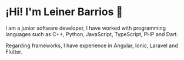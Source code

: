 # ¡Hi! I'm Leiner Barrios 👋

I am a junior software developer, I have worked with programming languages such as C++, Python, JavaScript, TypeScript, PHP and Dart.

Regarding frameworks, I have experience in Angular, Ionic, Laravel and Flutter.

<a name="general-info"></a>
<!--
**leinerdev/leinerdev** is a ✨ _special_ ✨ repository because its `README.md` (this file) appears on your GitHub profile.

Here are some ideas to get you started:

- 🔭 I’m currently working on ...
- 🌱 I’m currently learning ...
- 👯 I’m looking to collaborate on ...
- 🤔 I’m looking for help with ...
- 💬 Ask me about ...
- 📫 How to reach me: ...
- 😄 Pronouns: ...
- ⚡ Fun fact: ...
-->
